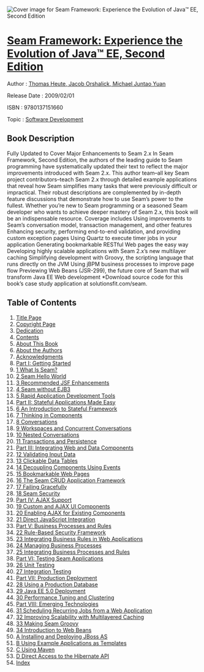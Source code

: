 ![Cover image for Seam Framework: Experience the Evolution of Java™ EE, Second Edition](https://imgdetail.ebookreading.net/cover/cover/software_development/EB9780137151660.jpg)

[Seam Framework: Experience the Evolution of Java™ EE, Second Edition](https://ebookreading.net/view/book/Seam+Framework%3A+Experience+the+Evolution+of+Java%E2%84%A2+EE%2C+Second+Edition-EB9780137151660_1.html "Seam Framework: Experience the Evolution of Java™ EE, Second Edition")
====================================================================================================================

Author : [Thomas Heute](https://ebookreading.net/search/author/Thomas+Heute),[ Jacob Orshalick](https://ebookreading.net/search/author/+Jacob+Orshalick),[ Michael Juntao Yuan](https://ebookreading.net/search/author/+Michael+Juntao+Yuan)

Release Date : 2009/02/01

ISBN : 9780137151660

Topic : [Software Development](https://ebookreading.net/search/category/software-development)

Book Description
-----------------

Fully Updated to Cover Major Enhancements to Seam 2.x
In Seam Framework, Second Edition, the authors of the leading guide to Seam programming have systematically updated their text to reflect the major improvements introduced with Seam 2.x. This author team–all key Seam project contributors–teach Seam 2.x through detailed example applications that reveal how Seam simplifies many tasks that were previously difficult or impractical. Their robust descriptions are complemented by in-depth feature discussions that demonstrate how to use Seam’s power to the fullest. Whether you’re new to Seam programming or a seasoned Seam developer who wants to achieve deeper mastery of Seam 2.x, this book will be an indispensable resource.
Coverage includes
Using improvements to Seam’s conversation model, transaction management, and other features
Enhancing security, performing end-to-end validation, and providing custom exception pages
Using Quartz to execute timer jobs in your application
Generating bookmarkable RESTful Web pages the easy way
Developing highly scalable applications with Seam 2.x’s new multilayer caching
Simplifying development with Groovy, the scripting language that runs directly on the JVM
Using jBPM business processes to improve page flow
Previewing Web Beans (JSR-299), the future core of Seam that will transform Java EE Web development
*Download source code for this book’s case study application at solutionsfit.com/seam.
              
Table of Contents
-----------------

1. [Title Page](https://ebookreading.net/view/book/Seam+Framework%3A+Experience+the+Evolution+of+Java%E2%84%A2+EE%2C+Second+Edition-EB9780137151660_2.html#id371380)
1. [Copyright Page](https://ebookreading.net/view/book/Seam+Framework%3A+Experience+the+Evolution+of+Java%E2%84%A2+EE%2C+Second+Edition-EB9780137151660_2.html#id370633)
1. [Dedication](https://ebookreading.net/view/book/Seam+Framework%3A+Experience+the+Evolution+of+Java%E2%84%A2+EE%2C+Second+Edition-EB9780137151660_2.html#ded01)
1. [Contents](https://ebookreading.net/view/book/Seam+Framework%3A+Experience+the+Evolution+of+Java%E2%84%A2+EE%2C+Second+Edition-EB9780137151660_3.html)
1. [About This Book](https://ebookreading.net/view/book/Seam+Framework%3A+Experience+the+Evolution+of+Java%E2%84%A2+EE%2C+Second+Edition-EB9780137151660_4.html)
1. [About the Authors](https://ebookreading.net/view/book/Seam+Framework%3A+Experience+the+Evolution+of+Java%E2%84%A2+EE%2C+Second+Edition-EB9780137151660_5.html)
1. [Acknowledgments](https://ebookreading.net/view/book/Seam+Framework%3A+Experience+the+Evolution+of+Java%E2%84%A2+EE%2C+Second+Edition-EB9780137151660_6.html)
1. [Part I: Getting Started](https://ebookreading.net/view/book/Seam+Framework%3A+Experience+the+Evolution+of+Java%E2%84%A2+EE%2C+Second+Edition-EB9780137151660_7.html)
1. [1 What Is Seam?](https://ebookreading.net/view/book/Seam+Framework%3A+Experience+the+Evolution+of+Java%E2%84%A2+EE%2C+Second+Edition-EB9780137151660_8.html)
1. [2 Seam Hello World](https://ebookreading.net/view/book/Seam+Framework%3A+Experience+the+Evolution+of+Java%E2%84%A2+EE%2C+Second+Edition-EB9780137151660_9.html)
1. [3 Recommended JSF Enhancements](https://ebookreading.net/view/book/Seam+Framework%3A+Experience+the+Evolution+of+Java%E2%84%A2+EE%2C+Second+Edition-EB9780137151660_10.html)
1. [4 Seam without EJB3](https://ebookreading.net/view/book/Seam+Framework%3A+Experience+the+Evolution+of+Java%E2%84%A2+EE%2C+Second+Edition-EB9780137151660_11.html)
1. [5 Rapid Application Development Tools](https://ebookreading.net/view/book/Seam+Framework%3A+Experience+the+Evolution+of+Java%E2%84%A2+EE%2C+Second+Edition-EB9780137151660_12.html)
1. [Part II: Stateful Applications Made Easy](https://ebookreading.net/view/book/Seam+Framework%3A+Experience+the+Evolution+of+Java%E2%84%A2+EE%2C+Second+Edition-EB9780137151660_13.html)
1. [6 An Introduction to Stateful Framework](https://ebookreading.net/view/book/Seam+Framework%3A+Experience+the+Evolution+of+Java%E2%84%A2+EE%2C+Second+Edition-EB9780137151660_14.html)
1. [7 Thinking in Components](https://ebookreading.net/view/book/Seam+Framework%3A+Experience+the+Evolution+of+Java%E2%84%A2+EE%2C+Second+Edition-EB9780137151660_15.html)
1. [8 Conversations](https://ebookreading.net/view/book/Seam+Framework%3A+Experience+the+Evolution+of+Java%E2%84%A2+EE%2C+Second+Edition-EB9780137151660_16.html)
1. [9 Workspaces and Concurrent Conversations](https://ebookreading.net/view/book/Seam+Framework%3A+Experience+the+Evolution+of+Java%E2%84%A2+EE%2C+Second+Edition-EB9780137151660_17.html)
1. [10 Nested Conversations](https://ebookreading.net/view/book/Seam+Framework%3A+Experience+the+Evolution+of+Java%E2%84%A2+EE%2C+Second+Edition-EB9780137151660_18.html)
1. [11 Transactions and Persistence](https://ebookreading.net/view/book/Seam+Framework%3A+Experience+the+Evolution+of+Java%E2%84%A2+EE%2C+Second+Edition-EB9780137151660_19.html)
1. [Part III: Integrating Web and Data Components](https://ebookreading.net/view/book/Seam+Framework%3A+Experience+the+Evolution+of+Java%E2%84%A2+EE%2C+Second+Edition-EB9780137151660_20.html)
1. [12 Validating Input Data](https://ebookreading.net/view/book/Seam+Framework%3A+Experience+the+Evolution+of+Java%E2%84%A2+EE%2C+Second+Edition-EB9780137151660_21.html)
1. [13 Clickable Data Tables](https://ebookreading.net/view/book/Seam+Framework%3A+Experience+the+Evolution+of+Java%E2%84%A2+EE%2C+Second+Edition-EB9780137151660_22.html)
1. [14 Decoupling Components Using Events](https://ebookreading.net/view/book/Seam+Framework%3A+Experience+the+Evolution+of+Java%E2%84%A2+EE%2C+Second+Edition-EB9780137151660_23.html)
1. [15 Bookmarkable Web Pages](https://ebookreading.net/view/book/Seam+Framework%3A+Experience+the+Evolution+of+Java%E2%84%A2+EE%2C+Second+Edition-EB9780137151660_24.html)
1. [16 The Seam CRUD Application Framework](https://ebookreading.net/view/book/Seam+Framework%3A+Experience+the+Evolution+of+Java%E2%84%A2+EE%2C+Second+Edition-EB9780137151660_25.html)
1. [17 Failing Gracefully](https://ebookreading.net/view/book/Seam+Framework%3A+Experience+the+Evolution+of+Java%E2%84%A2+EE%2C+Second+Edition-EB9780137151660_26.html)
1. [18 Seam Security](https://ebookreading.net/view/book/Seam+Framework%3A+Experience+the+Evolution+of+Java%E2%84%A2+EE%2C+Second+Edition-EB9780137151660_27.html)
1. [Part IV: AJAX Support](https://ebookreading.net/view/book/Seam+Framework%3A+Experience+the+Evolution+of+Java%E2%84%A2+EE%2C+Second+Edition-EB9780137151660_28.html)
1. [19 Custom and AJAX UI Components](https://ebookreading.net/view/book/Seam+Framework%3A+Experience+the+Evolution+of+Java%E2%84%A2+EE%2C+Second+Edition-EB9780137151660_29.html)
1. [20 Enabling AJAX for Existing Components](https://ebookreading.net/view/book/Seam+Framework%3A+Experience+the+Evolution+of+Java%E2%84%A2+EE%2C+Second+Edition-EB9780137151660_30.html)
1. [21 Direct JavaScript Integration](https://ebookreading.net/view/book/Seam+Framework%3A+Experience+the+Evolution+of+Java%E2%84%A2+EE%2C+Second+Edition-EB9780137151660_31.html)
1. [Part V: Business Processes and Rules](https://ebookreading.net/view/book/Seam+Framework%3A+Experience+the+Evolution+of+Java%E2%84%A2+EE%2C+Second+Edition-EB9780137151660_32.html)
1. [22 Rule-Based Security Framework](https://ebookreading.net/view/book/Seam+Framework%3A+Experience+the+Evolution+of+Java%E2%84%A2+EE%2C+Second+Edition-EB9780137151660_33.html)
1. [23 Integrating Business Rules in Web Applications](https://ebookreading.net/view/book/Seam+Framework%3A+Experience+the+Evolution+of+Java%E2%84%A2+EE%2C+Second+Edition-EB9780137151660_34.html)
1. [24 Managing Business Processes](https://ebookreading.net/view/book/Seam+Framework%3A+Experience+the+Evolution+of+Java%E2%84%A2+EE%2C+Second+Edition-EB9780137151660_35.html)
1. [25 Integrating Business Processes and Rules](https://ebookreading.net/view/book/Seam+Framework%3A+Experience+the+Evolution+of+Java%E2%84%A2+EE%2C+Second+Edition-EB9780137151660_36.html)
1. [Part VI: Testing Seam Applications](https://ebookreading.net/view/book/Seam+Framework%3A+Experience+the+Evolution+of+Java%E2%84%A2+EE%2C+Second+Edition-EB9780137151660_37.html)
1. [26 Unit Testing](https://ebookreading.net/view/book/Seam+Framework%3A+Experience+the+Evolution+of+Java%E2%84%A2+EE%2C+Second+Edition-EB9780137151660_38.html)
1. [27 Integration Testing](https://ebookreading.net/view/book/Seam+Framework%3A+Experience+the+Evolution+of+Java%E2%84%A2+EE%2C+Second+Edition-EB9780137151660_39.html)
1. [Part VII: Production Deployment](https://ebookreading.net/view/book/Seam+Framework%3A+Experience+the+Evolution+of+Java%E2%84%A2+EE%2C+Second+Edition-EB9780137151660_40.html)
1. [28 Using a Production Database](https://ebookreading.net/view/book/Seam+Framework%3A+Experience+the+Evolution+of+Java%E2%84%A2+EE%2C+Second+Edition-EB9780137151660_41.html)
1. [29 Java EE 5.0 Deployment](https://ebookreading.net/view/book/Seam+Framework%3A+Experience+the+Evolution+of+Java%E2%84%A2+EE%2C+Second+Edition-EB9780137151660_42.html)
1. [30 Performance Tuning and Clustering](https://ebookreading.net/view/book/Seam+Framework%3A+Experience+the+Evolution+of+Java%E2%84%A2+EE%2C+Second+Edition-EB9780137151660_43.html)
1. [Part VIII: Emerging Technologies](https://ebookreading.net/view/book/Seam+Framework%3A+Experience+the+Evolution+of+Java%E2%84%A2+EE%2C+Second+Edition-EB9780137151660_44.html)
1. [31 Scheduling Recurring Jobs from a Web Application](https://ebookreading.net/view/book/Seam+Framework%3A+Experience+the+Evolution+of+Java%E2%84%A2+EE%2C+Second+Edition-EB9780137151660_45.html)
1. [32 Improving Scalability with Multilayered Caching](https://ebookreading.net/view/book/Seam+Framework%3A+Experience+the+Evolution+of+Java%E2%84%A2+EE%2C+Second+Edition-EB9780137151660_46.html)
1. [33 Making Seam Groovy](https://ebookreading.net/view/book/Seam+Framework%3A+Experience+the+Evolution+of+Java%E2%84%A2+EE%2C+Second+Edition-EB9780137151660_47.html)
1. [34 Introduction to Web Beans](https://ebookreading.net/view/book/Seam+Framework%3A+Experience+the+Evolution+of+Java%E2%84%A2+EE%2C+Second+Edition-EB9780137151660_48.html)
1. [A Installing and Deploying JBoss AS](https://ebookreading.net/view/book/Seam+Framework%3A+Experience+the+Evolution+of+Java%E2%84%A2+EE%2C+Second+Edition-EB9780137151660_49.html)
1. [B Using Example Applications as Templates](https://ebookreading.net/view/book/Seam+Framework%3A+Experience+the+Evolution+of+Java%E2%84%A2+EE%2C+Second+Edition-EB9780137151660_50.html)
1. [C Using Maven](https://ebookreading.net/view/book/Seam+Framework%3A+Experience+the+Evolution+of+Java%E2%84%A2+EE%2C+Second+Edition-EB9780137151660_51.html)
1. [D Direct Access to the Hibernate API](https://ebookreading.net/view/book/Seam+Framework%3A+Experience+the+Evolution+of+Java%E2%84%A2+EE%2C+Second+Edition-EB9780137151660_52.html)
1. [Index](https://ebookreading.net/view/book/Seam+Framework%3A+Experience+the+Evolution+of+Java%E2%84%A2+EE%2C+Second+Edition-EB9780137151660_53.html)
